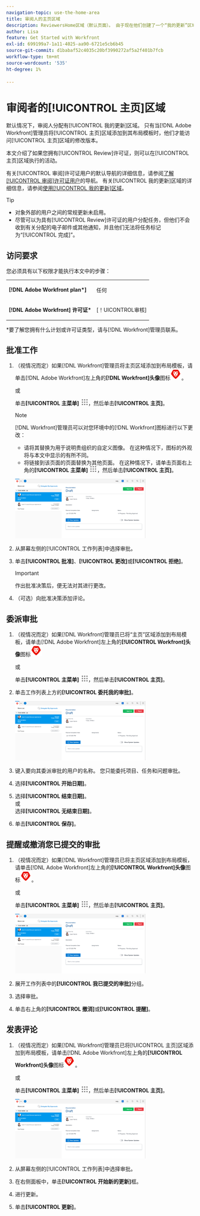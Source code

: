 ```yaml
---
navigation-topic: use-the-home-area
title: 审阅人的主页区域
description: ReviewersHome区域（默认页面）。 由于现在他们创建了一个“我的更新”区域（这是他们的新默认值），不确定保留此区域是否还有意义。 “我的更新”文章是从这里链接的，就在顶部。)
author: Lisa
feature: Get Started with Workfront
exl-id: 699199a7-1a11-4025-aa90-6721e5cb6b45
source-git-commit: d1babaf52c4035c20bf3990272af5a2f401b7fcb
workflow-type: tm+mt
source-wordcount: '535'
ht-degree: 1%

---
```


# 审阅者的[!UICONTROL 主页]区域

<!--
<p data-mc-conditions="QuicksilverOrClassic.Draft mode">(NOTE: from Alina: not sure if we should still keep this one or not. In the past, Reviewers had a limited "Home" area which was their default page. Since now they created a "My Updates" area which is their new default, not sure if this makes much sense to still keep. The "My Updates" article is linked from this one, right at the top.)</p>
-->

默认情况下，审阅人分配有[!UICONTROL 我的更新]区域。 只有当[!DNL Adobe Workfront]管理员将[!UICONTROL 主页]区域添加到其布局模板时，他们才能访问[!UICONTROL 主页]区域的修改版本。

本文介绍了如果您拥有[!UICONTROL Review]许可证，则可以在[!UICONTROL 主页]区域执行的活动。

有关[!UICONTROL 审阅]许可证用户的默认导航的详细信息，请参阅[了解[!UICONTROL 审阅]许可证用户](../../../workfront-basics/navigate-workfront/workfront-navigation/reviewer-global-navigation-bar.md)的导航。 有关[!UICONTROL 我的更新]区域的详细信息，请参阅[使用[!UICONTROL 我的更新]区域](../../../workfront-basics/using-home/using-the-home-area/my-updates-area.md)。

>[!TIP]
>
>* 对象外部的用户之间的常规更新未启用。
>* 尽管可以为具有[!UICONTROL Review]许可证的用户分配任务，但他们不会收到有关分配的电子邮件或其他通知，并且他们无法将任务标记为“[!UICONTROL 完成]”。
>



## 访问要求

您必须具有以下权限才能执行本文中的步骤：

<table style="table-layout:auto"> 
 <col> 
 </col> 
 <col> 
 </col> 
 <tbody> 
  <tr> 
   <td role="rowheader"><strong>[!DNL Adobe Workfront plan*]</strong></td> 
   <td> <p>任何</p> </td> 
  </tr> 
  <tr> 
   <td role="rowheader"><strong>[!DNL Adobe Workfront] 许可证*</strong></td> 
   <td> <p>[！UICONTROL审核] </p> </td> 
  </tr> 
 </tbody> 
</table>

&#42;要了解您拥有什么计划或许可证类型，请与[!DNL Workfront]管理员联系。

## 批准工作

1. （视情况而定）如果[!DNL Workfront]管理员将主页区域添加到布局模板，请单击[!DNL Adobe Workfront]左上角的&#x200B;**[!DNL Workfront]头像**&#x200B;图标![](assets/home-icon-30x29.png)。

   或

   单击&#x200B;**[!UICONTROL 主菜单]** ![](assets/main-menu-icon.png)，然后单击&#x200B;**[!UICONTROL 主页]**。

   >[!NOTE]
   >
   >[!DNL Workfront]管理员可以对您环境中的[!DNL Workfront]图标进行以下更改：
   >
   >   
   >   
   >   * 请将其替换为用于说明贵组织的自定义图像。 在这种情况下，图标的外观将与本文中显示的有所不同。
   >   * 将链接到该页面的页面替换为其他页面。 在这种情况下，请单击页面右上角的&#x200B;**[!UICONTROL 主菜单]** ![](assets/main-menu-icon.png)，然后单击&#x200B;**[!UICONTROL 主页]**。


   ![](assets/home-for-reviewers-adobe-350x159.png)

1. 从屏幕左侧的[!UICONTROL 工作列表]中选择审批。
1. 单击&#x200B;**[!UICONTROL 批准]**、**[!UICONTROL 更改]**&#x200B;或&#x200B;**[!UICONTROL 拒绝]**。

   >[!IMPORTANT]
   >
   >作出批准决策后，便无法对其进行更改。

1. （可选）向批准决策添加评论。

## 委派审批

1. （视情况而定）如果[!DNL Workfront]管理员已将“主页”区域添加到布局模板，请单击[!DNL Adobe Workfront]左上角的&#x200B;**[!UICONTROL Workfront]头像**&#x200B;图标![](assets/home-icon-30x29.png)

   或

   单击&#x200B;**[!UICONTROL 主菜单]** ![](assets/main-menu-icon.png)，然后单击&#x200B;**[!UICONTROL 主页]**。

1. 单击工作列表上方的&#x200B;**[!UICONTROL 委托我的审批]**。

   ![](assets/home-for-reviewers-adobe-350x159.png)

1. 键入要向其委派审批的用户的名称。 您只能委托项目、任务和问题审批。
1. 选择&#x200B;**[!UICONTROL 开始日期]**。
1. 选择&#x200B;**[!UICONTROL 结束日期]**。\
   或\
   选择&#x200B;**[!UICONTROL 无结束日期]**。

1. 单击&#x200B;**[!UICONTROL 保存]**。

## 提醒或撤消您已提交的审批

1. （视情况而定）如果[!DNL Workfront]管理员已将主页区域添加到布局模板，请单击[!DNL Adobe Workfront]左上角的&#x200B;**[!UICONTROL Workfront]头像**&#x200B;图标![](assets/home-icon-30x29.png)。

   或

   单击&#x200B;**[!UICONTROL 主菜单]** ![](assets/main-menu-icon.png)，然后单击&#x200B;**[!UICONTROL 主页]**。

   ![](assets/home-for-reviewers-adobe-350x159.png)

1. 展开工作列表中的&#x200B;**[!UICONTROL 我已提交的审批]**&#x200B;分组。
1. 选择审批。
1. 单击右上角的&#x200B;**[!UICONTROL 撤消]**&#x200B;或&#x200B;**[!UICONTROL 提醒]**。

## 发表评论

1. （视情况而定）如果[!DNL Workfront]管理员已将[!UICONTROL 主页]区域添加到布局模板，请单击[!DNL Adobe Workfront]左上角的&#x200B;**[!UICONTROL Workfront]头像**&#x200B;图标![](assets/home-icon-30x29.png)。

   或

   单击&#x200B;**[!UICONTROL 主菜单]** ![](assets/main-menu-icon.png)，然后单击&#x200B;**[!UICONTROL 主页]**。

   ![](assets/home-for-reviewers-adobe-350x159.png)

1. 从屏幕左侧的[!UICONTROL 工作列表]中选择审批。
1. 在右侧面板中，单击&#x200B;**[!UICONTROL 开始新的更新]**&#x200B;框。
1. 进行更新。
1. 单击&#x200B;**[!UICONTROL 更新]**。


